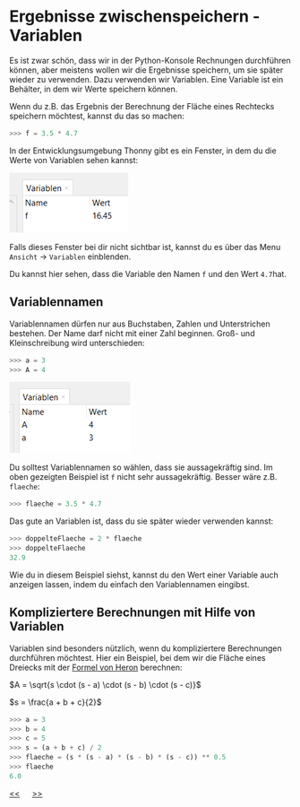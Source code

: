 # Ergebnisse zwischenspeichern - Variablen

Es ist zwar schön, dass wir in der Python-Konsole Rechnungen durchführen können, aber meistens wollen wir die Ergebnisse speichern, um sie später wieder zu verwenden. Dazu verwenden wir Variablen. 
Eine Variable ist ein Behälter, in dem wir Werte speichern können.

Wenn du z.B. das Ergebnis der Berechnung der Fläche eines Rechtecks speichern möchtest, kannst du das so machen:

```python
>>> f = 3.5 * 4.7
```

In der Entwicklungsumgebung Thonny gibt es ein Fenster, in dem du die Werte von Variablen sehen kannst:

![img.png](../img/VariablenFenster.png)

Falls dieses Fenster bei dir nicht sichtbar ist, 
kannst du es über das Menu `Ansicht` -> `Variablen` einblenden.

Du kannst hier sehen, dass die Variable den Namen `f` und den Wert `4.7`hat.

## Variablennamen

Variablennamen dürfen nur aus Buchstaben, Zahlen und Unterstrichen bestehen.
Der Name darf nicht mit einer Zahl beginnen.
Groß- und Kleinschreibung wird unterschieden:

```python
>>> a = 3
>>> A = 4
```

![img.png](../img/Variablenfenster2.png)

Du solltest Variablennamen so wählen, dass sie aussagekräftig sind. 
Im oben gezeigten Beispiel ist `f` nicht sehr aussagekräftig.
Besser wäre z.B. `flaeche`:

```python
>>> flaeche = 3.5 * 4.7
```

Das gute an Variablen ist, dass du sie später wieder verwenden kannst:

```python
>>> doppelteFlaeche = 2 * flaeche
>>> doppelteFlaeche
32.9
```

Wie du in diesem Beispiel siehst, kannst du den Wert einer Variable auch anzeigen lassen, indem du einfach den Variablennamen eingibst.

## Kompliziertere Berechnungen mit Hilfe von Variablen

Variablen sind besonders nützlich, wenn du kompliziertere Berechnungen durchführen möchtest.
Hier ein Beispiel, bei dem wir die Fläche eines Dreiecks mit der 
[Formel von Heron](https://www.arndt-bruenner.de/mathe/9/herondreieck.htm) berechnen:

$A = \sqrt{s \cdot (s - a) \cdot (s - b) \cdot (s - c)}$

$s = \frac{a + b + c}{2}$

```python
>>> a = 3
>>> b = 4
>>> c = 5
>>> s = (a + b + c) / 2
>>> flaeche = (s * (s - a) * (s - b) * (s - c)) ** 0.5
>>> flaeche
6.0
```




[<<](PythonAlsTaschenrechner.md) &emsp; [>>](Script.md)
